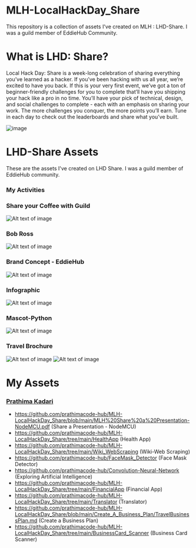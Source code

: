 # MLH-LocalHackDay_Share

This repository is a collection of assets I've created on MLH : LHD-Share. I was a guild member of EddieHub Community.

# What is LHD: Share?

Local Hack Day: Share is a week-long celebration of sharing everything you’ve learned as a hacker. If you’ve been hacking with us all year, we’re excited to have you back. If this is your very first event, we’ve got a ton of beginner-friendly challenges for you to complete that’ll have you shipping your hack like a pro in no time. You’ll have your pick of technical, design, and social challenges to complete - each with an emphasis on sharing your work. The more challenges you conquer, the more points you’ll earn. Tune in each day to check out the leaderboards and share what you’ve built.

![image](https://github.com/prathimacode-hub/MLH-LocalHackDay_Share/blob/main/LocalHackDay.jpg)

# LHD-Share Assets
These are the assets I've created on LHD Share. I was a guild member of EddieHub community.

### My Activities

### Share your Coffee with Guild
![Alt text of image](<https://github.com/prathimacode-hub/MLH-LocalHackDay_Share/blob/main/MLH%20Share%20your%20Coffee%20with%20Guild.png>)

### Bob Ross
![Alt text of image](<https://github.com/prathimacode-hub/MLH-LocalHackDay_Share/blob/main/MLH%20MS%20Paint%20Bob%20Ross.jpg>)

### Brand Concept - EddieHub
![Alt text of image](<https://github.com/prathimacode-hub/MLH-LocalHackDay_Share/blob/main/BrandConcept_EddieHub/MLH%20Eddie%20Hub%20Create%20a%20Brand%20Concept.gif>)

### Infographic
![Alt text of image](<https://github.com/prathimacode-hub/MLH-LocalHackDay_Share/blob/main/MLH%20Create%20Infographic.jpg>)

### Mascot-Python
![Alt text of image](<https://github.com/prathimacode-hub/MLH-LocalHackDay_Share/blob/main/MLH%20Create%20a%20Mascot%20-%20Python.png>)

### Travel Brochure
![Alt text of image](<https://github.com/prathimacode-hub/MLH-LocalHackDay_Share/blob/main/TravelBrochure/MLH%20Create%20a%20Travel%20Brochure-1.jpg>)
![Alt text of image](<https://github.com/prathimacode-hub/MLH-LocalHackDay_Share/blob/main/TravelBrochure/MLH%20Create%20a%20Travel%20Brochure-2.jpg>)

# My Assets
### [Prathima Kadari](https://github.com/prathimacode-hub)
- https://github.com/prathimacode-hub/MLH-LocalHackDay_Share/blob/main/MLH%20Share%20a%20Presentation-NodeMCU.pdf (Share a Presentation - NodeMCU)
- https://github.com/prathimacode-hub/MLH-LocalHackDay_Share/tree/main/HealthApp (Health App)
- https://github.com/prathimacode-hub/MLH-LocalHackDay_Share/tree/main/Wiki_WebScraping (Wiki-Web Scraping)
- https://github.com/prathimacode-hub/FaceMask_Detector (Face Mask Detector)
- https://github.com/prathimacode-hub/Convolution-Neural-Network (Exploring Artificial Intelligence)
- https://github.com/prathimacode-hub/MLH-LocalHackDay_Share/tree/main/FinancialApp (Financial App)
- https://github.com/prathimacode-hub/MLH-LocalHackDay_Share/tree/main/Translator (Translator)
- https://github.com/prathimacode-hub/MLH-LocalHackDay_Share/blob/main/Create_A_Business_Plan/TravelBusinessPlan.md (Create a Business Plan)
- https://github.com/prathimacode-hub/MLH-LocalHackDay_Share/tree/main/BusinessCard_Scanner (Business Card Scanner)
